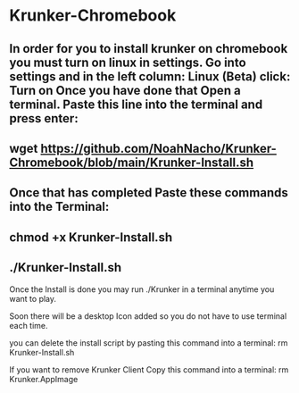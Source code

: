 # Krunker-Chromebook
In order for you to install krunker on chromebook you must turn on linux in settings.
  Go into settings and in the left column: Linux (Beta)
  click: Turn on
Once you have done that Open a terminal.
Paste this line into the terminal and press enter:
-
wget https://github.com/NoahNacho/Krunker-Chromebook/blob/main/Krunker-Install.sh
-
Once that has completed Paste these commands into the Terminal:
-
chmod +x Krunker-Install.sh
-
./Krunker-Install.sh
-
Once the Install is done you may run ./Krunker in a terminal anytime you want to play.


Soon there will be a desktop Icon added so you do not have to use terminal each time.


you can delete the install script by pasting this command into a terminal:
rm Krunker-Install.sh


If you want to remove Krunker Client Copy this command into a terminal:
rm Krunker.AppImage
